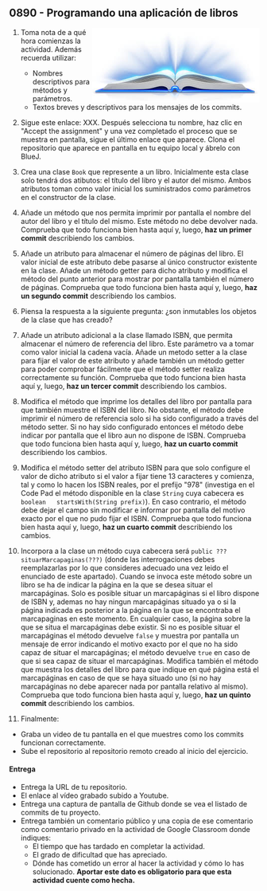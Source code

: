 ## 0890 - Programando una aplicación de libros

<img align="right" src="0890.jpg">

1. Toma nota de a qué hora comienzas la actividad. Además recuerda utilizar:
   * Nombres descriptivos para métodos y parámetros.
   * Textos breves y descriptivos para los mensajes de los commits.
   
2. Sigue este enlace: XXX. Después selecciona tu nombre, haz clic en "Accept the assignment" y una vez completado el proceso que se muestra en pantalla, sigue el último enlace que aparece. Clona el repositorio que aparece en pantalla en tu equipo local y ábrelo con BlueJ.

3. Crea una clase `Book` que represente a un libro. Inicialmente esta clase solo tendrá dos atibutos: el título del libro y el autor del mismo. Ambos atributos toman como valor inicial los suministrados como parámetros en el constructor de la clase.

4. Añade un método que nos permita imprimir por pantalla el nombre del autor del libro y el título del mismo. Este método no debe devolver nada. Comprueba que todo funciona bien hasta aquí y, luego, __haz un primer commit__ describiendo los cambios.

5. Añade un atributo para almacenar el número de páginas del libro. El valor inicial de este atributo debe pasarse al único constructor existente en la clase. Añade un método getter para dicho atributo y modifica el método del punto anterior para mostrar por pantalla también el número de páginas. Comprueba que todo funciona bien hasta aquí y, luego, __haz un segundo commit__ describiendo los cambios.

6. Piensa la respuesta a la siguiente pregunta: ¿son inmutables los objetos de la clase que has creado?

7. Añade un atributo adicional a la clase llamado ISBN, que permita almacenar el número de referencia del libro. Este parámetro va a tomar como valor inicial la cadena vacía. Añade un metodo setter a la clase para fijar el valor de este atributo y añade también un método getter para poder comprobar fácilmente que el método setter realiza correctamente su función. Comprueba que todo funciona bien hasta aquí y, luego, __haz un tercer commit__ describiendo los cambios.

8. Modifica el método que imprime los detalles del libro por pantalla para que también muestre el ISBN del libro. No obstante, el método debe imprimir el número de referencia solo si ha sido configurado a través del método setter. Si no hay sido configurado entonces el método debe indicar por pantalla que el libro aun no dispone de ISBN. Comprueba que todo funciona bien hasta aquí y, luego, __haz un cuarto commit__ describiendo los cambios.

9. Modifica el método setter del atributo ISBN para que solo configure el valor de dicho atributo si el valor a fijar tiene 13 caracteres y comienza, tal y como lo hacen los ISBN reales, por el prefijo "978" (investiga en el Code Pad el método disponible en la clase `String` cuya cabecera es `boolean	startsWith(String prefix)`). En caso contrario, el método debe dejar el campo sin modificar e informar por pantalla del motivo exacto por el que no pudo fijar el ISBN. Comprueba que todo funciona bien hasta aquí y, luego, __haz un cuarto commit__ describiendo los cambios.

10. Incorpora a la clase un método cuya cabecera será `public ??? situarMarcapaginas(???)` (donde las interrogaciones debes reemplazarlas por lo que consideres adecuado una vez leido el enunciado de este apartado). Cuando se invoca este método sobre un libro se ha de indicar la página en la que se desea situar el marcapáginas. Solo es posible situar un marcapáginas si el libro dispone de ISBN y, ademas no hay ningun marcapáginas situado ya o si la página indicada es posterior a la página en la que se encontraba el marcapaginas en este momento. En cualquier caso, la página sobre la que se situa el marcapáginas debe existir. Si no es posible situar el marcapáginas el método devuelve `false` y muestra por pantalla un mensaje de error indicando el motivo exacto por el que no ha sido capaz de situar el marcapáginas; el método devuelve `true` en caso de que si sea capaz de situar el marcapáginas. Modifica también el método que muestra los detalles del libro para que indique en qué página está el marcapáginas en caso de que se haya situado uno (si no hay marcapáginas no debe aparecer nada por pantalla relativo al mismo). Comprueba que todo funciona bien hasta aquí y, luego, __haz un quinto commit__ describiendo los cambios.

6. Finalmente:
- Graba un video de tu pantalla en el que muestres como los commits funcionan correctamente.
- Sube el repositorio al repositorio remoto creado al inicio del ejercicio.

#### Entrega

* Entrega la URL de tu repositorio.
* El enlace al vídeo grabado subido a Youtube.
* Entrega una captura de pantalla de Github donde se vea el listado de commits de tu proyecto.
* Entrega también un comentario público y una copia de ese comentario como comentario privado en la actividad de Google Classroom donde indiques:
    - El tiempo que has tardado en completar la actividad.
    - El grado de dificultad que has apreciado.
    - Dónde has cometido un error al hacer la actividad y cómo lo has solucionado. **Aportar este dato es obligatorio para que esta actividad cuente como hecha.**
